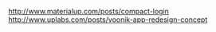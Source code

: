 http://www.materialup.com/posts/compact-login
http://www.uplabs.com/posts/voonik-app-redesign-concept